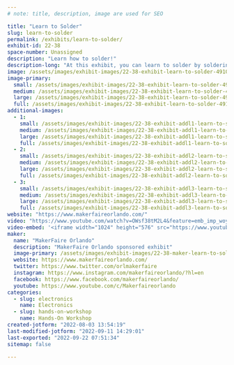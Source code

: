 ```yaml
---
# note: title, description, image are used for SEO

title: "Learn to Solder"
slug: learn-to-solder
permalink: /exhibits/learn-to-solder/
exhibit-id: 22-38
space-number: Unassigned
description: "Learn how to solder!"
description-long: "At this exhibit, you can learn to solder by soldering your own commemorative  MakerFaire Orlando LED pin. Note: There is an additional charge for this activity. Part of the proceeds from this activity will benefit the FIRST Robotics club that is running the exhibit."
image: /assets/images/exhibit-images/22-38-exhibit-learn-to-solder-49107767462-585f420132-c-1-large.jpg
image-primary: 
  small: /assets/images/exhibit-images/22-38-exhibit-learn-to-solder-49107767462-585f420132-c-1-small.jpg
  medium: /assets/images/exhibit-images/22-38-exhibit-learn-to-solder-49107767462-585f420132-c-1-medium.jpg
  large: /assets/images/exhibit-images/22-38-exhibit-learn-to-solder-49107767462-585f420132-c-1-large.jpg
  full: /assets/images/exhibit-images/22-38-exhibit-learn-to-solder-49107767462-585f420132-c-1-full.jpg
additional-images: 
  - 1:
    small: /assets/images/exhibit-images/22-38-exhibit-addl1-learn-to-solder-49107581866-c26b4b91fd-c-small.jpg
    medium: /assets/images/exhibit-images/22-38-exhibit-addl1-learn-to-solder-49107581866-c26b4b91fd-c-medium.jpg
    large: /assets/images/exhibit-images/22-38-exhibit-addl1-learn-to-solder-49107581866-c26b4b91fd-c-large.jpg
    full: /assets/images/exhibit-images/22-38-exhibit-addl1-learn-to-solder-49107581866-c26b4b91fd-c-full.jpg
  - 2:
    small: /assets/images/exhibit-images/22-38-exhibit-addl2-learn-to-solder-49141865432-e419626070-c-1-small.jpg
    medium: /assets/images/exhibit-images/22-38-exhibit-addl2-learn-to-solder-49141865432-e419626070-c-1-medium.jpg
    large: /assets/images/exhibit-images/22-38-exhibit-addl2-learn-to-solder-49141865432-e419626070-c-1-large.jpg
    full: /assets/images/exhibit-images/22-38-exhibit-addl2-learn-to-solder-49141865432-e419626070-c-1-full.jpg
  - 3:
    small: /assets/images/exhibit-images/22-38-exhibit-addl3-learn-to-solder-51703930260-e87e89f2a0-c-small.jpg
    medium: /assets/images/exhibit-images/22-38-exhibit-addl3-learn-to-solder-51703930260-e87e89f2a0-c-medium.jpg
    large: /assets/images/exhibit-images/22-38-exhibit-addl3-learn-to-solder-51703930260-e87e89f2a0-c-large.jpg
    full: /assets/images/exhibit-images/22-38-exhibit-addl3-learn-to-solder-51703930260-e87e89f2a0-c-full.jpg
website: "https://www.makerfaireorlando.com/"
video: "https://www.youtube.com/watch?v=OWsf38tM2L4&feature=emb_imp_woyt"
video-embed: '<iframe width="1024" height="576" src="https://www.youtube.com/embed/OWsf38tM2L4?feature=oembed" frameborder="0" allow="accelerometer; autoplay; clipboard-write; encrypted-media; gyroscope; picture-in-picture" allowfullscreen title="Learn How to Solder! - A Basic Maker Skill"></iframe>'
maker: 
  name: "MakerFaire Orlando"
  description: "MakerFaire Orlando sponsored exhibit"
  image-primary: /assets/images/exhibit-images/22-38-maker-learn-to-solder-21-142-maker-learn-to-solder-download-medium-medium.png
  website: https://www.makerfaireorlando.com/
  twitter: https://www.twitter.com/orlmakerfaire
  instagram: https://www.instagram.com/makerfaireorlando/?hl=en
  facebook: https://www.facebook.com/makerfaireorlando/
  youtube: https://www.youtube.com/c/Makerfaireorlando
categories: 
  - slug: electronics
    name: Electronics
  - slug: hands-on-workshop
    name: Hands-On Workshop
created-jotform: "2022-08-03 13:54:19"
last-modified-jotform: "2022-09-11 14:29:01"
last-exported: "2022-09-22 07:51:34"
sitemap: false

---
```

